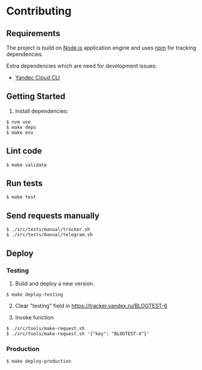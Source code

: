 # Contributing

## Requirements
The project is build on [Node.js](http://nodejs.org/) application engine and uses [npm](http://npmjs.org) for tracking dependencies.

Extra dependencies which are need for development issues:
  * [Yandec Cloud CLI](https://cloud.yandex.ru/docs/cli/quickstart#install)

## Getting Started

1. Install dependencies:

  ```
  $ nvm use
  $ make deps
  $ make env
  ```

## Lint code
```
$ make validate
```

## Run tests
```
$ make test
```

## Send requests manually
```
$ ./src/tests/manual/tracker.sh
$ ./src/tests/manual/telegram.sh
```

## Deploy
### Testing
1. Build and deploy a new version.
  ```
  $ make deploy-testing
  ```

2. Clear "testing" field in https://tracker.yandex.ru/BLOGTEST-6

3. Invoke function
  ```
  $ ./src/tools/make-request.sh
  $ ./src/tools/make-request.sh '{"key": "BLOGTEST-4"}'
  ```

### Production
```
$ make deploy-production
```
